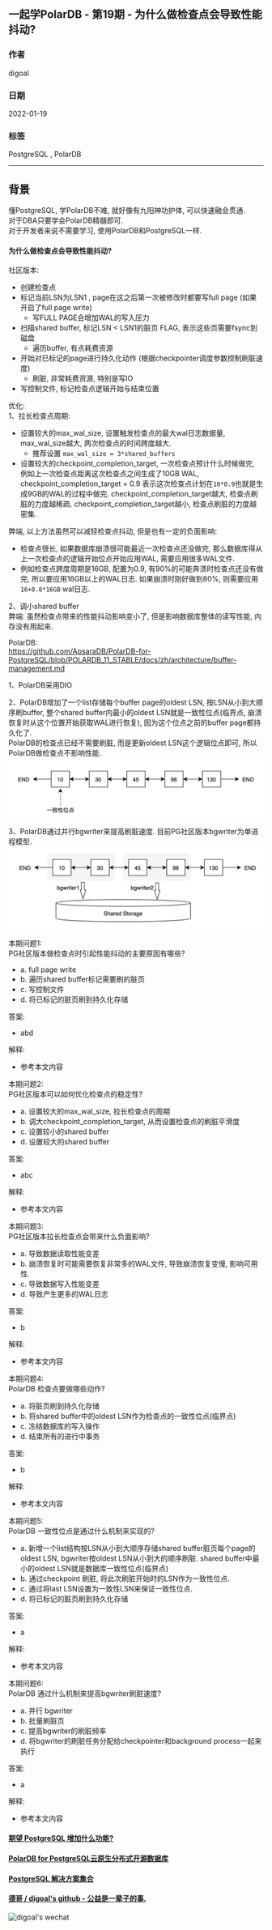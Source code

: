 ## 一起学PolarDB - 第19期 - 为什么做检查点会导致性能抖动?   
      
### 作者      
digoal      
      
### 日期      
2022-01-19     
      
### 标签      
PostgreSQL , PolarDB      
      
----      
      
## 背景      
懂PostgreSQL, 学PolarDB不难, 就好像有九阳神功护体, 可以快速融会贯通.      
对于DBA只要学会PolarDB精髓即可.      
对于开发者来说不需要学习, 使用PolarDB和PostgreSQL一样.      
      
#### 为什么做检查点会导致性能抖动?   
    
社区版本:       
- 创建检查点    
- 标记当前LSN为LSN1 , page在这之后第一次被修改时都要写full page  (如果开启了full page write)  
    - 写FULL PAGE会增加WAL的写入压力    
- 扫描shared buffer, 标记LSN < LSN1的脏页 FLAG, 表示这些页需要fsync到磁盘   
    - 遍历buffer, 有点耗费资源  
- 开始对已标记的page进行持久化动作 (根据checkpointer调度参数控制刷脏速度)   
    - 刷脏, 非常耗费资源, 特别是写IO     
- 写控制文件, 标记检查点逻辑开始与结束位置      
    
优化:     
1、拉长检查点周期:   
- 设置较大的max_wal_size, 设置触发检查点的最大wal日志数据量, max_wal_size越大, 两次检查点的时间跨度越大.   
    - 推荐设置 `max_wal_size = 3*shared_buffers`  
- 设置较大的checkpoint_completion_target, 一次检查点预计什么时候做完, 例如上一次检查点距离这次检查点之间生成了10GB WAL, checkpoint_completion_target = 0.9 表示这次检查点计划在`10*0.9`也就是生成9GB的WAL的过程中做完. checkpoint_completion_target越大, 检查点刷脏的力度越稀疏. checkpoint_completion_target越小, 检查点刷脏的力度越密集.   
  
弊端, 以上方法虽然可以减轻检查点抖动, 但是也有一定的负面影响:    
- 检查点很长, 如果数据库崩溃很可能最近一次检查点还没做完, 那么数据库得从上一次检查点的逻辑开始位点开始应用WAL, 需要应用很多WAL文件.    
- 例如检查点跨度周期是16GB, 配置为0.9, 有90%的可能奔溃时检查点还没有做完, 所以要应用16GB以上的WAL日志.  如果崩溃时刚好做到80%, 则需要应用`16+0.8*16GB` wal日志.    
  
2、调小shared buffer    
弊端: 虽然检查点带来的性能抖动影响变小了, 但是影响数据库整体的读写性能, 内存没有用起来.     
      
PolarDB:       
https://github.com/ApsaraDB/PolarDB-for-PostgreSQL/blob/POLARDB_11_STABLE/docs/zh/architecture/buffer-management.md  
  
1、PolarDB采用DIO   
  
2、PolarDB增加了一个list存储每个buffer page的oldest LSN, 按LSN从小到大顺序刷buffer, 整个shared buffer内最小的oldest LSN就是一致性位点(临界点, 崩溃恢复时从这个位置开始获取WAL进行恢复), 因为这个位点之前的buffer page都持久化了.   
PolarDB的检查点已经不需要刷脏, 而是更新oldest LSN这个逻辑位点即可, 所以PolarDB做检查点不影响性能.    
![pic](20220119_02_pic_001.png)   
  
3、PolarDB通过并行bgwriter来提高刷脏速度. 目前PG社区版本bgwriter为单进程模型.      
![pic](20220119_02_pic_002.png)   
      
本期问题1:      
PG社区版本做检查点时引起性能抖动的主要原因有哪些?       
- a. full page write   
- b. 遍历shared buffer标记需要刷的脏页   
- c. 写控制文件    
- d. 将已标记的脏页刷到持久化存储  
      
答案:      
- abd  
      
解释:      
- 参考本文内容      
    
本期问题2:      
PG社区版本可以如何优化检查点的稳定性?   
- a. 设置较大的max_wal_size, 拉长检查点的周期  
- b. 调大checkpoint_completion_target, 从而设置检查点的刷脏平滑度  
- c. 设置较小的shared buffer    
- d. 设置较大的shared buffer  
      
答案:      
- abc  
      
解释:      
- 参考本文内容      
  
本期问题3:      
PG社区版本拉长检查点会带来什么负面影响?   
- a. 导致数据读取性能变差  
- b. 崩溃恢复时可能需要恢复非常多的WAL文件, 导致崩溃恢复变慢, 影响可用性.    
- c. 导致数据写入性能变差   
- d. 导致产生更多的WAL日志   
      
答案:      
- b  
      
解释:      
- 参考本文内容      
    
本期问题4:      
PolarDB 检查点要做哪些动作?    
- a. 将脏页刷到持久化存储  
- b. 将shared buffer中的oldest LSN作为检查点的一致性位点(临界点)   
- c. 冻结数据库的写入操作  
- d. 结束所有的进行中事务  
      
答案:      
- b  
      
解释:      
- 参考本文内容      
    
本期问题5:      
PolarDB 一致性位点是通过什么机制来实现的?    
- a. 新增一个list结构按LSN从小到大顺序存储shared buffer脏页每个page的oldest LSN, bgwriter按oldest LSN从小到大的顺序刷脏. shared buffer中最小的oldest LSN就是数据库一致性位点(临界点)  
- b. 通过checkpoint 刷脏, 将此次刷脏开始时的LSN作为一致性位点.  
- c. 通过将last LSN设置为一致性LSN来保证一致性位点.  
- d. 将已标记的脏页刷到持久化存储  
      
答案:      
- a  
      
解释:      
- 参考本文内容      
  
本期问题6:      
PolarDB 通过什么机制来提高bgwriter刷脏速度?   
- a. 并行 bgwriter  
- b. 批量刷脏页  
- c. 提高bgwriter的刷脏频率  
- d. 将bgwriter的刷脏任务分配给checkpointer和background process一起来执行  
      
答案:      
- a  
      
解释:      
- 参考本文内容      
  
  
  
#### [期望 PostgreSQL 增加什么功能?](https://github.com/digoal/blog/issues/76 "269ac3d1c492e938c0191101c7238216")
  
  
#### [PolarDB for PostgreSQL云原生分布式开源数据库](https://github.com/ApsaraDB/PolarDB-for-PostgreSQL "57258f76c37864c6e6d23383d05714ea")
  
  
#### [PostgreSQL 解决方案集合](https://yq.aliyun.com/topic/118 "40cff096e9ed7122c512b35d8561d9c8")
  
  
#### [德哥 / digoal's github - 公益是一辈子的事.](https://github.com/digoal/blog/blob/master/README.md "22709685feb7cab07d30f30387f0a9ae")
  
  
![digoal's wechat](../pic/digoal_weixin.jpg "f7ad92eeba24523fd47a6e1a0e691b59")
  

